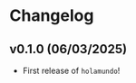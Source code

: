 # Changelog

<!--next-version-placeholder-->

## v0.1.0 (06/03/2025)

- First release of `holamundo`!